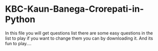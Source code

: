 # KBC-Kaun-Banega-Crorepati-in-Python

In this file you will get questions list there are some easy questions in the list to play if you want to change them you can by downloading it.
And its fun to play....
